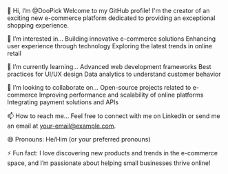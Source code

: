 👋 Hi, I’m @DooPick
Welcome to my GitHub profile! I'm the creator of an exciting new e-commerce platform dedicated to providing an exceptional shopping experience.

👀 I’m interested in...
Building innovative e-commerce solutions
Enhancing user experience through technology
Exploring the latest trends in online retail

🌱 I’m currently learning...
Advanced web development frameworks
Best practices for UI/UX design
Data analytics to understand customer behavior

💞️ I’m looking to collaborate on...
Open-source projects related to e-commerce
Improving performance and scalability of online platforms
Integrating payment solutions and APIs

📫 How to reach me...
Feel free to connect with me on LinkedIn or send me an email at your-email@example.com.

😄 Pronouns: He/Him (or your preferred pronouns)

⚡ Fun fact:
I love discovering new products and trends in the e-commerce space, and I’m passionate about helping small businesses thrive online!
